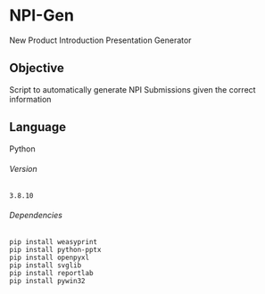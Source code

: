 # NPI-Gen
New Product Introduction Presentation Generator

## Objective
Script to automatically generate NPI Submissions given the correct information

## Language
Python

###### Version
```
3.8.10
```

###### Dependencies
```
pip install weasyprint
pip install python-pptx
pip install openpyxl
pip install svglib
pip install reportlab
pip install pywin32
```
